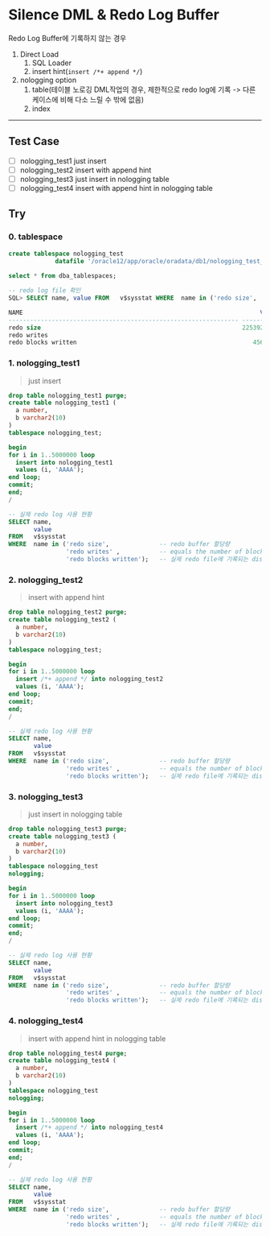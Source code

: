 # Silence DML & Redo Log Buffer

Redo Log Buffer에 기록하지 않는 경우

1. Direct Load
   1. SQL Loader
   2. insert hint(`insert /*+ append */`)
2. nologging option
   1. table(테이블 노로깅 DML작업의 경우, 제한적으로 redo log에 기록 -> 다른 케이스에 비해 다소 느릴 수 밖에 없음)
   2. index

---

## Test Case

- [ ] nologging_test1
  just insert
- [ ] nologging_test2
  insert with append hint
- [ ] nologging_test3
  just insert in nologging table
- [ ] nologging_test4
  insert with append hint in nologging table

## Try

### 0. tablespace

```sql
create tablespace nologging_test
			 datafile '/oracle12/app/oracle/oradata/db1/nologging_test_01.dbf' size 1000m;
			 
select * from dba_tablespaces;

-- redo log file 확인
SQL> SELECT name, value FROM   v$sysstat WHERE  name in ('redo size', 'redo writes', 'redo blocks written');

NAME                                                                  VALUE
---------------------------------------------------------------- ----------
redo size                                                        2253926804
redo writes                                                            3041
redo blocks written                                                 4563155
```

### 1. nologging_test1

> just insert

```sql
drop table nologging_test1 purge;
create table nologging_test1 (
  a number, 
  b varchar2(10)
)
tablespace nologging_test;

begin 
for i in 1..5000000 loop
  insert into nologging_test1
  values (i, 'AAAA');
end loop;
commit;
end;
/

-- 실제 redo log 사용 현황 
SELECT name,
       value
FROM   v$sysstat
WHERE  name in ('redo size',              -- redo buffer 할당량
                'redo writes' ,           -- equals the number of blocks per write.
                'redo blocks written');   -- 실제 redo file에 기록되는 disk IO
```

### 2. nologging_test2

> insert with append hint

```sql
drop table nologging_test2 purge;
create table nologging_test2 (
  a number, 
  b varchar2(10)
)
tablespace nologging_test;

begin 
for i in 1..5000000 loop
  insert /*+ append */ into nologging_test2
  values (i, 'AAAA');
end loop;
commit;
end;
/

-- 실제 redo log 사용 현황 
SELECT name,
       value
FROM   v$sysstat
WHERE  name in ('redo size',              -- redo buffer 할당량
                'redo writes' ,           -- equals the number of blocks per write.
                'redo blocks written');   -- 실제 redo file에 기록되는 disk IO
```

### 3. nologging_test3

> just insert in nologging table

```sql
drop table nologging_test3 purge;
create table nologging_test3 (
  a number, 
  b varchar2(10)
)
tablespace nologging_test
nologging;

begin 
for i in 1..5000000 loop
  insert into nologging_test3
  values (i, 'AAAA');
end loop;
commit;
end;
/

-- 실제 redo log 사용 현황 
SELECT name,
       value
FROM   v$sysstat
WHERE  name in ('redo size',              -- redo buffer 할당량
                'redo writes' ,           -- equals the number of blocks per write.
                'redo blocks written');   -- 실제 redo file에 기록되는 disk IO
```

### 4. nologging_test4

> insert with append hint in nologging table

```sql
drop table nologging_test4 purge;
create table nologging_test4 (
  a number, 
  b varchar2(10)
)
tablespace nologging_test
nologging;

begin 
for i in 1..5000000 loop
  insert /*+ append */ into nologging_test4
  values (i, 'AAAA');
end loop;
commit;
end;
/

-- 실제 redo log 사용 현황 
SELECT name,
       value
FROM   v$sysstat
WHERE  name in ('redo size',              -- redo buffer 할당량
                'redo writes' ,           -- equals the number of blocks per write.
                'redo blocks written');   -- 실제 redo file에 기록되는 disk IO
```


